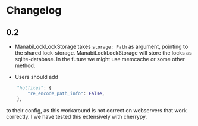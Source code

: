 # Changelog

<!--next-version-placeholder-->

## 0.2

- ManabiLockLockStorage takes `storage: Path` as argument, pointing to the
  shared lock-storage. ManabiLockLockStorage will store the locks as
  sqlite-database. In the future we might use memcache or some other method.

- Users should add

```python
    "hotfixes": {
        "re_encode_path_info": False,
    },
```

to their config, as this workaround is not correct on webservers that work
correctly. I we have tested this extensively with cherrypy.
